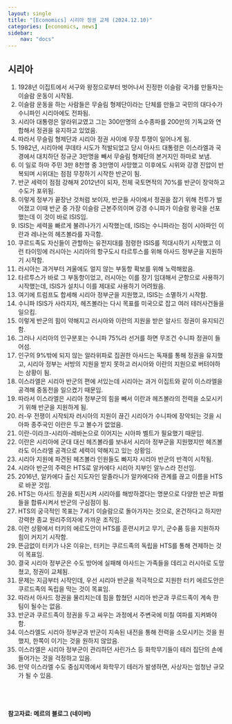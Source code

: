 ```yaml
---
layout: single
title: "[Economics] 시리아 정권 교체 (2024.12.10)"
categories: [economics, news]
sidebar:
    nav: "docs"
---
```


## 시리아
1. 1928년 이집트에서 서구와 왕정으로부터 벗어나서 진정한 이슬람 국가를 만들자는 이슬람 운동이 시작됨.
1. 이슬람 운동을 하는 사람들은 무슬림 형제단이라는 단체를 만들고 국민의 대다수가 수니파인 시리아에도 전파됨.
1. 시리아 대통령은 알라위교였고 그는 300만명의 소수종파를 200만의 기독교와 연합해서 정권을 유지하고 있었음.
1. 따라서 무슬림 형제단과 시리아 정권 사이에 무장 투쟁이 일어나게 됨.
1. 1982년, 시리아에 쿠데타 시도가 적발되었고 당시 아사드 대통령은 이스라엘과 국경에서 대치하던 정규군 3만명을 빼서 무슬림 형제단의 본거지인 하마로 보냄.
1. 이 일로 하마 주민 3만 8천명 중 3만명이 사망했고 이후에도 시위와 강경 진압이 반복되며 시위대는 점점 무장하기 시작한 반군이 됨.
1. 반군 세력이 점점 강해져 2012년이 되자, 전체 국토면적의 70%를 반군이 장악하고 수도가 포위됨.
1. 이렇게 정부가 끝장난 것처럼 보이자, 반군들 사이에서 정권을 잡기 위해 전투가 벌어졌고 이때 반군 중 가장 이슬람 근본주의이며 강경 수니파가 이슬람 왕국을 선포했는데 이 것이 바로 ISIS임.
1. ISIS는 세력을 빠르게 불려나가기 시작했는데, ISIS는 수니파라는 점이 시아파인 이란과 레나논의 헤즈볼라를 자극함.
1. 쿠르드족도 자신들이 관할하는 유전지대를 점령한 ISIS를 적대시하기 시작했고 이런 타이밍에 러시아는 시리아의 항구도시 타르투스를 위해 아사드 정부군을 지원하기 시작함.
1. 러시아는 과거부터 겨울에도 얼지 않는 부동항 확보를 위해 노력해왔음.
1. 타르투스가 바로 그 부동항이었고, 러시아는 이를 장기 임대해서 군항으로 사용하기 시작했는데, ISIS가 설치니 이를 제대로 사용하기 어려웠음.
1. 여기에 트럼프도 합세해 시리아 정부군을 지원했고, ISIS는 소멸하기 시작함.
1. 수니파 ISIS가 사라지자, 헤즈볼라는 다시 목표를 미국으로 잡고 여러 테러사건들을 일으킴.
1. 이렇게 반군의 힘이 약해지고 러시아와 이란의 지원을 받은 알사드 정권이 유지되긴 함.
1. 그러나 시리아의 인구분포는 수니파 75%라 선거를 하면 무조건 수니파 정권이 들어섬.
1. 인구의 9%밖에 되지 않는 알라위파로 집권한 아사드는 독재를 통해 정권을 유지했고, 시리아 정부는 서방의 지원을 받지 못하고 러시아와 이란의 지원으로 버텨야하는 상황이 됨.
1. 이스라엘은 시리아 반군의 편에 서있는데 시리아는 과거 이집트와 같이 이스라엘을 공격해 중동전을 일으켰기 때문임.
1. 따라서 이스라엘은 시리아 정부군의 힘을 빼서 이란과 헤즈볼라의 전력을 소모시키기 위해 반군을 지원하게 됨.
1. 러-우 전쟁이 시작되자 러시아의 지원이 끊긴 시리아가 수니파에 장악되는 것을 시아파 종주국인 이란은 두고 볼수가 없었음.
1. 이란-이라크-시리아-레바논으로 이어지는 시아파 벨트가 필요했기 때문임.
1. 이란은 시리아에 군대 대신 헤즈볼라를 보내서 시리아 정부군을 지원했지만 헤즈볼라도 이스라엘 공격으로 세력이 약해지고 있는 상황임.
1. 시리아 지원에 파견된 헤즈볼라 인원들도 빠지자 시리아 반군의 반격이 시작됨.
1. 시라아 반군의 주력은 HTS로 알카에다 시리아 지부인 알누스라 전선임.
1. 2016년, 알카에다 출신 지도자인 알졸라니가 알카에다와 관계를 끊고 이름을 HTS로 바꾼 것임.
1. HTS는 아사드 정권을 퇴진시켜 시리아를 해방하겠다는 명분으로 다양한 반군 파벌들을 합류시켜서 반군의 구심점이 됨.
1. HTS의 궁극적인 목표는 7세기 이슬람으로 돌아가자는 것으로, 온건하다고 하지만 강력한 종교 원리주의자에 가까운 조직임.
1. 이런 상황에서 터키의 에르도안이 HTS를 훈련시키고 무기, 군수품 등을 지원하자 힘이 커지기 시작함.
1. 뜬금없이 터키가 나온 이유는, 터키는 쿠르드족의 독립을 HTS를 통해 견제하는 것이 목표임.
1. 결국 시리아 정부군은 수도 방어에 실패해 아사드는 가족들을 데리고 러시아로 도망쳤고, 정권이 교체됨.
1. 문제는 지금부터 시작인데, 우선 시리아 반군을 적극적으로 지원한 터키 에르도안은 쿠르드족의 독립을 막는 것이 목표임.
1. 따라서 아사드 정권을 물리치는데 힘을 합쳤던 시리아 반군과 쿠르드족이 계속 한 팀이 될수는 없음.
1. 반군과 쿠르드족이 정권을 두고 싸우는 과정에서 주변국에 미칠 여파를 지켜봐야 함.
1. 이스라엘도 시리아 정부군과 반군이 지속된 내전을 통해 전력을 소모시키는 것을 원했지, 한쪽이 이기는 것을 원하지 않았음.
1. 이스라엘은 시리아 정부군이 관리하던 사린가스 등 화학무기들이 테러 집단의 손에 들어가는 것을 걱정하고 있음.
1. 만약 이스라엘 수도 중심지역에서 화학무기 테러가 발생하면, 사상자는 엄청난 규모가 될 수 있음.



<br/>
<br/>

#### 참고자료: 메르의 블로그 (네이버) 